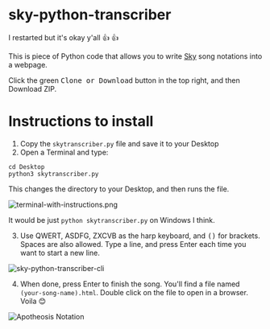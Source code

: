 # sky-python-transcriber
I restarted but it's okay y'all :+1: :+1:

This is piece of Python code that allows you to write [Sky](https://thatgamecompany.com/sky) song notations into a webpage.

Click the green <kbd>Clone or Download</kbd> button in the top right, and then Download ZIP.

# Instructions to install


1. Copy the `skytranscriber.py` file and save it to your Desktop
2. Open a Terminal and type:

```
cd Desktop
python3 skytranscriber.py
```

This changes the directory to your Desktop, and then runs the file.

![terminal-with-instructions.png](https://github.com/t1-tracey/sky-python-transcriber/blob/master/images/terminal-with-instructions.png)

It would be just `python skytranscriber.py` on Windows I think.

3. Use QWERT, ASDFG, ZXCVB as the harp keyboard, and <kbd>(</kbd><kbd>)</kbd> for brackets. Spaces are also allowed. Type a line, and press Enter each time you want to start a new line.

![sky-python-transcriber-cli](https://github.com/t1-tracey/sky-python-transcriber/blob/master/images/sky-python-transcriber-cli.png)

4. When done, press Enter to finish the song. You'll find a file named `(your-song-name).html`. Double click on the file to open in a browser. Voila :blush:

![Apotheosis Notation](https://github.com/t1-tracey/sky-python-transcriber/blob/master/images/Apotheosis-intro-notation.png)
